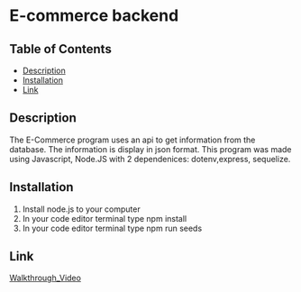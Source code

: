 # E-commerce backend

## Table of Contents
- [Description](#Description)
- [Installation](#Installation)
- [Link](#Link)


## Description

The E-Commerce program uses an api to get information from the database. The information is display in json format.  This program was made using Javascript, Node.JS with 2 dependenices: dotenv,express, sequelize.


## Installation

1. Install node.js to your computer
2. In your code editor terminal type npm install 
3. In your code editor terminal type npm run seeds


## Link
[Walkthrough_Video](https://watch.screencastify.com/v/WHQlJ9vgTNDw5I5kCcQR)